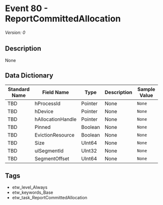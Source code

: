 # Event 80 - ReportCommittedAllocation
###### Version: 0

## Description
None

## Data Dictionary
|Standard Name|Field Name|Type|Description|Sample Value|
|---|---|---|---|---|
|TBD|hProcessId|Pointer|None|`None`|
|TBD|hDevice|Pointer|None|`None`|
|TBD|hAllocationHandle|Pointer|None|`None`|
|TBD|Pinned|Boolean|None|`None`|
|TBD|EvictionResource|Boolean|None|`None`|
|TBD|Size|UInt64|None|`None`|
|TBD|ulSegmentId|UInt32|None|`None`|
|TBD|SegmentOffset|UInt64|None|`None`|

## Tags
* etw_level_Always
* etw_keywords_Base
* etw_task_ReportCommittedAllocation